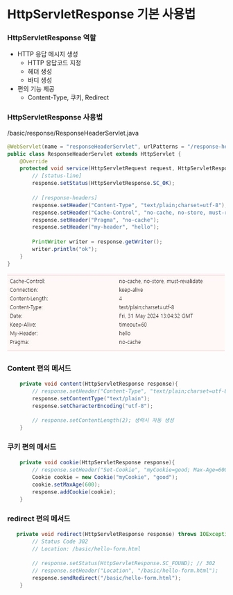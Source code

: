 
# HttpServletResponse 기본 사용법

### HttpServletResponse 역할
- HTTP 응답 메시지 생성
  - HTTP 응답코드 지정
  - 헤더 생성
  - 바디 생성
- 편의 기능 제공
  - Content-Type, 쿠키, Redirect

### HttpServletResponse 사용법

/basic/response/ResponseHeaderServlet.java
```java
@WebServlet(name = "responseHeaderServlet", urlPatterns = "/response-header")
public class ResponseHeaderServlet extends HttpServlet {
    @Override
    protected void service(HttpServletRequest request, HttpServletResponse response) throws ServletException, IOException {
        // [status-line]
        response.setStatus(HttpServletResponse.SC_OK);

        // [response-headers]
        response.setHeader("Content-Type", "text/plain;charset=utf-8");
        response.setHeader("Cache-Control", "no-cache, no-store, must-revalidate");
        response.setHeader("Pragma", "no-cache");
        response.setHeader("my-header", "hello");

        PrintWriter writer = response.getWriter();
        writer.println("ok");
    }
}
```
![4.JPG](Image%2F4.JPG)

### Content 편의 메서드
```java
    private void content(HttpServletResponse response){
        // response.setHeader("Content-Type", "text/plain;charset=utf-8");
        response.setContentType("text/plain");
        response.setCharacterEncoding("utf-8");

        // response.setContentLength(2); 생략시 자동 생성
    }
```

### 쿠키 편의 메서드
```java
    private void cookie(HttpServletResponse response){
        // response.setHeader("Set-Cookie", "myCookie=good; Max-Age=600");
        Cookie cookie = new Cookie("myCookie", "good");
        cookie.setMaxAge(600);
        response.addCookie(cookie);
    }
```

### redirect 편의 메서드
```java
   private void redirect(HttpServletResponse response) throws IOException{
        // Status Code 302
        // Location: /basic/hello-form.html

        // response.setStatus(HttpServletResponse.SC_FOUND); // 302
        // response.setHeader("Location", "/basic/hello-form.html");
        response.sendRedirect("/basic/hello-form.html");
    }
```